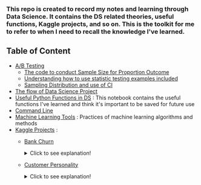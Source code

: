 
### This repo is created to record my notes and learning through Data Science. It contains the DS related theories, useful functions, Kaggle projects, and so on. This is the toolkit for me to refer to when I need to recall the knowledge I've learned.

## Table of Content
- [A/B Testing](https://github.com/zoechensj/code_template_and_guides/tree/main/a_b_testing)
  - [The code to conduct Sample Size for Proportion Outcome](https://github.com/zoechensj/code_template_and_guides/blob/main/a_b_testing/sample_size_proportion_outcome.py)
  - [Understanding how to use statistic testing examples included](https://github.com/zoechensj/ds_code_template_and_guides/blob/main/a_b_testing/stats_statistics-useful%20for%20understanding%20different%20statistic%20testing.pdf)
  - [Sampling Distribution and use of CI](https://github.com/zoechensj/ds_code_template_and_guides/blob/main/a_b_testing/sampling_distributions_x-bar.pptx.pdf)
- [The flow of Data Science Project](https://github.com/zoechensj/code_template_and_guides/blob/main/DS_Template.ipynb)
- [Useful Python Functions in DS](https://github.com/zoechensj/code_template_and_guides/blob/main/useful_functions.ipynb) : This notebook contains the useful functions I've learned and think it's important to be saved for future use
- [Command Line](https://github.com/zoechensj/ds_code_template_and_guides/blob/main/command_line.md)
- [Machine Learning Tools](https://github.com/zoechensj/ds_code_template_and_guides/blob/main/ML%20Tools/cross_validation.ipynb) : Practices of machine learning algorithms and methods
- [Kaggle Projects](https://github.com/zoechensj/ds_code_template_and_guides/tree/main/kaggle_project) :
  - [Bank Churn](https://github.com/zoechensj/ds_code_template_and_guides/tree/main/kaggle_project/bank_churn)
    <details>
    <summary>Click to see explanation!</summary>
    
      This notebook is a use case for classification problem. It contains methods of:

        - EDA Analysis
        - How choose the best ML model
        - Catboost Model: what is it and how to use
        - How to use cross validation 
        - How to use GridSearch to fine tune hyper-parameters
        - How to use Hyperopt library to fine tune hyper-parameters
    </details>

  - [Customer Personality](https://github.com/zoechensj/ds_code_template_and_guides/tree/main/kaggle_project/customer_personality)
    <details>
    <summary>Click to see explanation!</summary>
    
      This notebook is a use case for clustering problem. It contains methods of:

        - EDA Analysis
        - PCA to reduce dimensions
        - Kmeans Clustering and Agglomerative Clustering Methods 
    </details>
